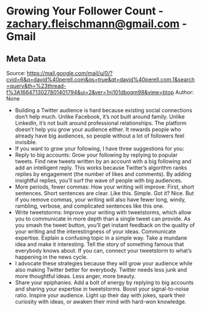# Growing Your Follower Count - zachary.fleischmann@gmail.com - Gmail

## Meta Data

Source:  https://mail.google.com/mail/u/0/?cvid=6&q=david%40perell.com&qs=true&qt=david%40perell.com.1&search=query&th=%23thread-f%3A1664713027801401794&ui=2&ver=1nj101dboqm98&view=btop 
Author: None

- Building a Twitter audience is hard because existing social connections don’t help much. Unlike Facebook, it’s not built around family. Unlike LinkedIn, it’s not built around professional relationships.
  The platform doesn’t help you grow your audience either. It rewards people who already have big audiences, so people without a lot of followers feel invisible.
- If you want to grow your following, I have three suggestions for you:
- Reply to big accounts: Grow your following by replying to popular tweets. Find new tweets written by an account with a big following and add an intelligent reply. This works because Twitter’s algorithm ranks replies by engagement (the number of likes and comments). By adding insightful replies, you’ll surf the wave of people with big audiences.
- More periods, fewer commas: How your writing will improve: First, short sentences. Short sentences are clear. Like this. Simple. Got it? Nice. But if you remove commas, your writing will also have fewer long, windy, rambling, verbose, and complicated sentences like this one.
- Write tweetstorms: Improve your writing with tweetstorms, which allow you to communicate in more depth than a single tweet can provide. As you smash the tweet button, you’ll get instant feedback on the quality of your writing and the interestingness of your ideas. Communicate expertise. Explain a confusing topic in a simple way. Take a mundane idea and make it interesting. Tell the story of something famous that everybody knows about. If you can, connect your tweetstorm to what’s happening in the news cycle.
- I advocate these strategies because they will grow your audience while also making Twitter better for everybody. Twitter needs less junk and more thoughtful ideas. Less anger, more beauty.
- Share your epiphanies. Add a bolt of energy by replying to big accounts and sharing your expertise in tweetstorms. Boost your signal-to-noise ratio. Inspire your audience. Light up their day with jokes, spark their curiosity with ideas, or awaken their mind with hard-won knowledge.
